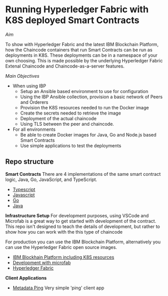 # Running Hyperledger Fabric with K8S deployed Smart Contracts

*Aim* 

To show with Hyperledger Fabric and the latest IBM Blockchain Platform, how the Chaincode containers that run Smart Contracts can be run as deployments in K8S. These deployments can be in a namespace of your own choosing. This is made possible by the underlying Hyperledger Fabric Extenal Chaincode and Chaincode-as-a-server features.

*Main Objectives*

- When using IBP
  - Setup an Ansible based environment to use for configuration
  - Using the IBP Ansible collection, provision a basic network of Peers and Orderers
  - Provision the K8S resources needed to run the Docker image
  - Create the secrets needed to retrieve the image
  - Deployment of the actual chaincode
  - Using TLS between the peer and chaincode.
- For all environments
  - Be able to create Docker images for Java, Go and Node.js based Smart Contracts
  - Use simple applications to test the deployments
## Repo structure

**Smart Contracts**
There are 4 implementations of the same smart contract logic, Java, Go, JavaScript, and TypeScript.

- [Typescript](./typescript-contract/README.md)
- [Javascript](./node-contract/README.md)
- [Go](./go-contract/README.md)
- [Java](./java-contract/README.md)

**Infrastructure Setup**
For development purposes, using VSCode and Microfab is a great way to get started with development of the contract. This repo isn't designed to teach the details of development, but rather to show how you can work with the this type of chaincode

For production you can use the IBM Blockchain Platform, alternatively you can use the Hyperledger Fabric open source images.

- [IBM Blockhain Platform including K8S resources](./infrastructure/ansible-ibp/README.md)
- [Development with microfab](./infrastructure/dev-microfab/README.md)
- [Hyperledger Fabric](./infrastructure/docker-fabric/README.md)

**Client Applications**

- [Metadata Ping](./client-apps/metadata/README.md) Very simple 'ping' client app 
